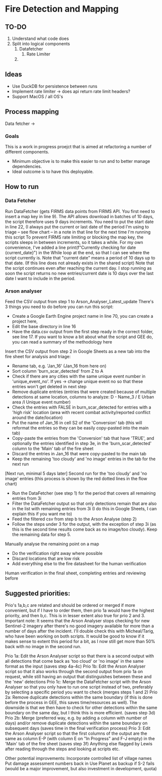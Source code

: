 # Fire Detection and Mapping 

## TO-DO
1. Understand what code does
2. Split into logical components
    1. Datafetcher
        1. Rate Limiter
    2. 

## Ideas
- Use DuckDB for persistence between runs
- Implement rate limiter -> does api return rate limit headers?
- Support MacOS / all OS's

## Process mapping
Data fetcher -> 

### Goals
This is a work in progress proejct that is aimed at refactoring a number of different components. 

- Minimum objective is to make this easier to run and to better manage dependencies.
- Ideal outcome is to have this deployable.

## How to run
### Data Fetcher
Run DataFetcher (gets FIRMS data points from FIRMS API. You first need to insert a map key in line 9).
The API allows download in batches of 10 days, the script therefore uses 9 days increments. You need to put the start date in line 22, (I always put the current or last date of the period I'm using to triage – see flow chart – in a note in that line for the next time I'm running this script
To prevent FIRMS rate limiting or blocking the map key, the scripts sleeps in between increments, so it takes a while.
For my own convenience, I've added a line print(f"Currently checking for date {current_date}") in the While loop at the end, so that I can see where the script currently is. Note that "current date" means a period of 10 days up to that date. (If this line does not already exists in the shared script) 
Note that the script continues even after reaching the current day. I stop running as soon the script returns no new entries/current date is 10 days over the last date I want to include in the period.

### Arson analyser
Feed the CSV output from step 1 to Arson_Analyser_Latest_update 
There's 3 things you need to do before you can run this script: 
- Create a Google Earth Engine project name in line 70, you can create a project here, 
- Edit the base directory in line 16
- Have the data.csv output from the first step ready in the correct folder, see line 17. If you want to know a bit about what the script and GEE do, you can read a summary of the methodology here

Insert the CSV output from step 2 in Google Sheets as a new tab into the fire sheet for analysis and triage:
- Rename tab, e.g. 'Jan_16' (Jan_16 from here on)
- Sort column 'burn_scar_detected' from Z to A
- Check if there are any cities with the same unique event number in 'unique_event_no'. If yes -> change unique event no so that these entries won't get deleted in next step
- Remove duplicate entries (entries that were created because of multiple detections at same location, columns to analyze: D - Name_3 / E Urban area /I Unique event number)
- Check the entries with FALSE in burn_scar_detected for entries with a 'high risk' location (area with recent combat activity/reported conflict around the date/location)
- Put the name of Jan_16 in cell S2 of the 'Conversion' tab (this will reformat the entries so they can be easily copy-pasted into the main tab)
- Copy-paste the entries from the 'Conversion' tab that have 'TRUE', and optionally the entries identified in step 3e, in the 'burn_scar_detected' column to the 'Main' tab of the fire sheet
- Discard the entries in Jan_16 that were copy-pasted to the main tab
- Keep the remaining 'too cloudy' and 'no image' entries in the tab for the next run

[Next run, minimal 5 days later] Second run for the 'too cloudy' and 'no image' entries (this process is shown by the red dotted lines in the flow chart)
- Run the DataFetcher (see step 1) for the period that covers all remaining entries from 3i
- Filter the DataFetcher output so that only detections remain that are also in the list with remaining entries from 3i (I do this in Google Sheets, I can explain this if you want me to)
- Feed the filtered csv from step b to the Arson Analyse (step 2)
- Follow the steps under 3 for the output, with the exception of step 3i (as this is the second time results come back as no image/too cloudy). Keep the remaining data for step 5.

Manually analyse the remaining point on a map
- Do the verification right away where possible
- Discard locations that are low risk
- Add everything else to the fire datasheet for the human verification

Human verification in the final sheet, completing entries and reviewing before 

## Suggested priorities:

Prio's 1a,b,c are related and should be ordered or merged if more convenient, but if I have to order them, then prio 1a would have the highest priority, and then b,c. This is in lesser extent also true for prio 2 and 3. Important note: It seems that the Arson Analyser stops checking for new Sentinel-2 imagery after there's no good imagery available for more than a number of days after the incident. I'll double check this with Micheal/Tarig, who have been working on both scripts. It would be good to know if it makes sense to extent this period for a bit, as I now still get more than 50% back with no image in the second run.

Prio 1a: Edit the Arson Analyser script so that there is a second output with all detections that come back as 'too cloud' or 'no image' in the same format as the input (saves step 4a-4c)
Prio 1b: Edit the Arson Analyser script so that it also works through the second output from prio 1a on request, while still having an output that distinguishes between these and the 'new' detections
Prio 1c: Merge the DataFetcher script with the Arson Analyser so that you only have to run one script instead of two, preferably by selecting a specific period you want to check (merges steps 1 and 2)
Prio 2a: Remove duplicate detections within the same boundary (if this is done before the process in GEE, this saves time/resources as well). The downside is that we then have to check for other detections within the same boundary on the same day, but I think this is more efficient. (saves step 3d)
Prio 2b: Merge (preferred way, e.g. by adding a column with number of days) and/or remove duplicate detections within the same boundary on subsequent days (saves time in the final verification process)
Prio 3: Edit the Arson Analyser script so that the first columns of the output are the same as column E-P (with column E on "In Progress" and F-J empty) in the 'Main' tab of the fire sheet (saves step 3f) 
Anything else flagged by Lewis after reading through the steps and looking at scripts etc.

Other potential improvements: 
Incorporate controlled list of village names 
Put damage assessment numbers back in
Use Planet as backup if S-2 fails (would be a major improvement, but also investment in development, quota)

